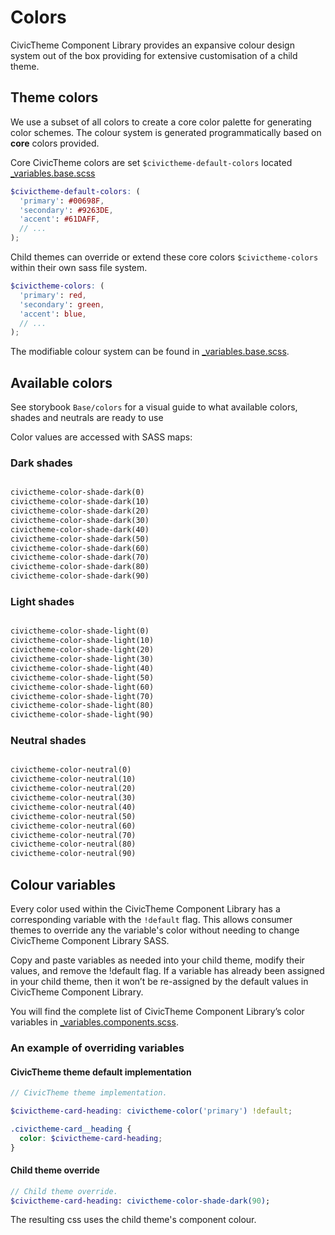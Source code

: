 # Colors

CivicTheme Component Library provides an expansive colour design system out of the
box providing for extensive customisation of a child theme.

## Theme colors

We use a subset of all colors to create a core color palette for generating
color schemes.
The colour system is generated programmatically based on **core** colors
provided.

Core CivicTheme colors are set `$civictheme-default-colors` located
[_variables.base.scss](../components/00-base/_variables.base.scss)

```scss
$civictheme-default-colors: (
  'primary': #00698F,
  'secondary': #9263DE,
  'accent': #61DAFF,
  // ...
);
```

Child themes can override or extend these core colors `$civictheme-colors` within
their own sass file system.

```scss
$civictheme-colors: (
  'primary': red,
  'secondary': green,
  'accent': blue,
  // ...
);
```

The modifiable colour system can be found in
[_variables.base.scss](../components/00-base/_variables.base.scss).

## Available colors

See storybook `Base/colors` for a visual guide to what available colors, shades and neutrals are ready to use

Color values are accessed with SASS maps:

### Dark shades
```sass

civictheme-color-shade-dark(0)
civictheme-color-shade-dark(10)
civictheme-color-shade-dark(20)
civictheme-color-shade-dark(30)
civictheme-color-shade-dark(40)
civictheme-color-shade-dark(50)
civictheme-color-shade-dark(60)
civictheme-color-shade-dark(70)
civictheme-color-shade-dark(80)
civictheme-color-shade-dark(90)
```

### Light shades
```sass

civictheme-color-shade-light(0)
civictheme-color-shade-light(10)
civictheme-color-shade-light(20)
civictheme-color-shade-light(30)
civictheme-color-shade-light(40)
civictheme-color-shade-light(50)
civictheme-color-shade-light(60)
civictheme-color-shade-light(70)
civictheme-color-shade-light(80)
civictheme-color-shade-light(90)
```


### Neutral shades

```sass

civictheme-color-neutral(0)
civictheme-color-neutral(10)
civictheme-color-neutral(20)
civictheme-color-neutral(30)
civictheme-color-neutral(40)
civictheme-color-neutral(50)
civictheme-color-neutral(60)
civictheme-color-neutral(70)
civictheme-color-neutral(80)
civictheme-color-neutral(90)
```

## Colour variables

Every color used within the CivicTheme Component Library has a corresponding variable
with the `!default` flag.
This allows consumer themes to override any the variable's color without needing
to change CivicTheme Component Library SASS.

Copy and paste variables as needed into your child theme, modify their values,
and remove the !default flag.
If a variable has already been assigned in your child theme, then it won’t be
re-assigned by the default values in CivicTheme Component Library.

You will find the complete list of CivicTheme Component Library’s color variables
in [_variables.components.scss](../components/00-base/_variables.components.scss).

### An example of overriding variables

#### CivicTheme theme default implementation
```scss
// CivicTheme theme implementation.

$civictheme-card-heading: civictheme-color('primary') !default;

.civictheme-card__heading {
  color: $civictheme-card-heading;
}
```
#### Child theme override

```sass
// Child theme override.
$civictheme-card-heading: civictheme-color-shade-dark(90);
```

The resulting css uses the child theme's component colour.
